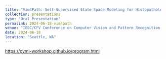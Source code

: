 ```yaml
---
title: "Vim4Path: Self-Supervised State Space Modeling for Histopathology Images	"
collection: presentations
type: "Oral Presentation"
permalink: 2024-06-18-vim4path
venue: "IEEC/CFV Conference on Computer Vision and Pattern Recognition - CVMI Workshop"
date: 2024-06-18
location: "Seattle, WA"
---
```



https://cvmi-workshop.github.io/program.html